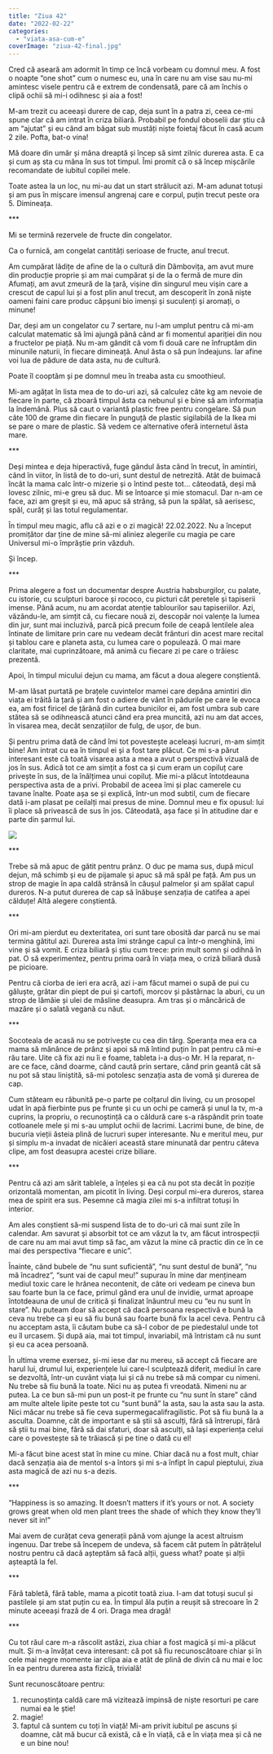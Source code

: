 ```yaml
---
title: "Ziua 42"
date: "2022-02-22"
categories: 
  - "viata-asa-cum-e"
coverImage: "ziua-42-final.jpg"
---
```


Cred că aseară am adormit în timp ce încă vorbeam cu domnul meu. A fost o noapte “one shot” cum o numesc eu, una în care nu am vise sau nu-mi amintesc visele pentru că e extrem de condensată, pare că am închis o clipă ochii să mi-i odihnesc și aia a fost! 

M-am trezit cu aceeași durere de cap, deja sunt în a patra zi, ceea ce-mi spune clar că am intrat în criza biliară. Probabil pe fondul oboselii dar știu că am “ajutat” și eu când am băgat sub mustăți niște foietaj făcut în casă acum 2 zile. Pofta, bat-o vina!

Mă doare din umăr și mâna dreaptă și încep să simt zilnic durerea asta. E ca și cum aș sta cu mâna în sus tot timpul. Îmi promit că o să încep mișcările recomandate de iubitul copilei mele.

Toate astea la un loc, nu mi-au dat un start strălucit azi. M-am adunat totuși și am pus în mișcare imensul angrenaj care e corpul, puțin trecut peste ora 5. Dimineața. 

\*\*\*

Mi se termină rezervele de fructe din congelator. 

Ca o furnică, am congelat cantități serioase de fructe, anul trecut.

Am cumpărat lădițe de afine de la o cultură din Dâmbovița, am avut mure din producție proprie și am mai cumpărat și de la o fermă de mure din Afumați, am avut zmeură de la țară, vișine din singurul meu vișin care a crescut de capul lui și a fost plin anul trecut, am descoperit în zonă niște oameni faini care produc căpșuni bio imenși și suculenți și aromați, o minune!

Dar, deși am un congelator cu 7 sertare, nu l-am umplut pentru că mi-am calculat matematic să îmi ajungă până când ar fi momentul apariției din nou a fructelor pe piață. Nu m-am gândit că vom fi două care ne înfruptăm din minunile naturii, în fiecare dimineață. Anul ăsta o să pun îndeajuns. Iar afine voi lua de pădure de data asta, nu de cultură. 

Poate îl cooptăm și pe domnul meu în treaba asta cu smoothieul.

Mi-am agățat în lista mea de to do-uri azi, să calculez câte kg am nevoie de fiecare în parte, că zboară timpul ăsta ca nebunul și e bine să am informația la îndemână. Plus să caut o variantă plastic free pentru congelare. Să pun câte 100 de grame din fiecare în punguță de plastic sigilabilă de la Ikea mi se pare o mare de plastic. Să vedem ce alternative oferă internetul ăsta mare.

\*\*\*

Deși mintea e deja hiperactivă, fuge gândul ăsta când în trecut, în amintiri, când în viitor, în listă de to do-uri, sunt destul de netrezită. Atât de buimacă încât la mama calc într-o mizerie și o întind peste tot… câteodată, deși mă lovesc zilnic, mi-e greu să duc. Mi se întoarce și mie stomacul. Dar n-am ce face, azi am greșit și eu, mă apuc să strâng, să pun la spălat, să aerisesc, spăl, curăț și las totul regulamentar.

În timpul meu magic, aflu că azi e o zi magică! 22.02.2022. Nu a început promițător dar ține de mine să-mi aliniez alegerile cu magia pe care Universul mi-o împrăștie prin văzduh. 

Și încep.

\*\*\*

Prima alegere a fost un documentar despre Austria habsburgilor, cu palate, cu istorie, cu sculpturi baroce și rococo, cu picturi cât peretele și tapiserii imense. Până acum, nu am acordat atenție tablourilor sau tapiseriilor. Azi, văzându-le, am simțit că, cu fiecare nouă zi, descopăr noi valențe la lumea din jur, sunt mai incluzivă, parcă pică precum foile de ceapă lentilele alea întinate de limitare prin care nu vedeam decât frânturi din acest mare recital și tablou care e planeta asta, cu lumea care o populează. O mai mare claritate, mai cuprinzătoare, mă animă cu fiecare zi pe care o trăiesc prezentă. 

Apoi, în timpul micului dejun cu mama, am făcut a doua alegere conștientă.

M-am lăsat purtată pe brațele cuvintelor mamei care depăna amintiri din viața ei trăită la țară și am fost o adiere de vânt în pădurile pe care le evoca ea, am fost firicel de țărână din curtea bunicilor ei, am fost umbra sub care stătea să se odihnească atunci când era prea muncită, azi nu am dat acces, în visarea mea, decât senzațiilor de fulg, de ușor, de bun. 

Și pentru prima dată de când îmi tot povestește aceleași lucruri, m-am simțit bine! Am intrat cu ea în timpul ei și a fost tare plăcut. Ce mi s-a părut interesant este că toată visarea asta a mea a avut o perspectivă vizuală de jos în sus. Adică tot ce am simțit a fost ca și cum eram un copiluț care privește în sus, de la înălțimea unui copiluț. Mie mi-a plăcut întotdeauna perspectiva asta de a privi. Probabil de aceea îmi și plac camerele cu tavane înalte. Poate așa se și explică, într-un mod subtil, cum de fiecare dată i-am plasat pe ceilalți mai presus de mine. Domnul meu e fix opusul: lui îi place să privească de sus în jos. Câteodată, așa face și în atitudine dar e parte din șarmul lui.

![](images/ziua-42-683x1024.jpeg)

\*\*\*

Trebe să mă apuc de gătit pentru prânz. O duc pe mama sus, după micul dejun, mă schimb și eu de pijamale și apuc să mă spăl pe față. Am pus un strop de magie în apa caldă strânsă în căușul palmelor și am spălat capul dureros. N-a putut durerea de cap să înăbușe senzația de catifea a apei călduțe! Altă alegere conștientă.

\*\*\*

Ori mi-am pierdut eu dexteritatea, ori sunt tare obosită dar parcă nu se mai termina gătitul azi. Durerea asta îmi strânge capul ca într-o menghină, îmi vine și să vomit. E criza biliară și știu cum trece: prin mult somn și odihnă în pat. O să experimentez, pentru prima oară în viața mea, o criză biliară dusă pe picioare.

Pentru că ciorba de ieri era acră, azi i-am făcut mamei o supă de pui cu găluște, grătar din piept de pui și cartofi, morcov și păstârnac la aburi, cu un strop de lămâie și ulei de măsline deasupra. Am tras și o mâncărică de mazăre și o salată vegană cu năut. 

\*\*\*

Socoteala de acasă nu se potrivește cu cea din târg. Speranța mea era ca mama să mănânce de prânz și apoi să mă întind puțin în pat pentru că mi-e rău tare. Uite că fix azi nu îi e foame, tableta i-a dus-o Mr. H la reparat, n-are ce face, când doarme, când caută prin sertare, când prin geantă cât să nu pot să stau liniștită, să-mi potolesc senzația asta de vomă și durerea de cap.

Cum stăteam eu răbunită pe-o parte pe colțarul din living, cu un prosopel udat în apă fierbinte pus pe frunte și cu un ochi pe cameră și unul la tv, m-a cuprins, la propriu, o recunoștință ca o căldură care s-a răspândit prin toate cotloanele mele și mi s-au umplut ochii de lacrimi. Lacrimi bune, de bine, de bucuria vieții ăsteia plină de lucruri super interesante. Nu e meritul meu, pur și simplu m-a invadat de nicăieri această stare minunată dar pentru câteva clipe, am fost deasupra acestei crize biliare.

\*\*\*

Pentru că azi am sărit tablele, a înțeles și ea că nu pot sta decât în poziție orizontală momentan, am picotit în living. Deși corpul mi-era dureros, starea mea de spirit era sus. Pesemne că magia zilei mi s-a infiltrat totuși în interior.

Am ales conștient să-mi suspend lista de to do-uri că mai sunt zile în calendar. Am savurat și absorbit tot ce am văzut la tv, am făcut introspecții de care nu am mai avut timp să fac, am văzut la mine că practic din ce în ce mai des perspectiva “fiecare e unic”.

Înainte, când bubele de “nu sunt suficientă”, “nu sunt destul de bună”, “nu mă încadrez”, “sunt vai de capul meu!” supurau în mine dar mențineam mediul toxic care le hrănea necontenit, de câte ori vedeam pe cineva bun sau foarte bun la ce face, primul gând era unul de invidie, urmat aproape întotdeauna de unul de critică și finalizat înăuntrul meu cu “eu nu sunt în stare”. Nu puteam doar să accept că dacă persoana respectivă e bună la ceva nu trebe ca și eu să fiu bună sau foarte bună fix la acel ceva. Pentru că nu acceptam asta, îi căutam bube ca să-l cobor de pe piedestalul unde tot eu îl urcasem. Și după aia, mai tot timpul, invariabil, mă întristam că nu sunt și eu ca acea persoană.

În ultima vreme exersez, și-mi iese dar nu mereu, să accept că fiecare are harul lui, drumul lui, experiențele lui care-l sculptează diferit, mediul în care se dezvoltă, într-un cuvânt viața lui și că nu trebe să mă compar cu nimeni. Nu trebe să fiu bună la toate. Nici nu aș putea fi vreodată. Nimeni nu ar putea. La ce bun să-mi pun un post-it pe frunte cu “nu sunt în stare” când am multe altele lipite peste tot cu “sunt bună” la asta, sau la asta sau la asta. Nici măcar nu trebe să fie ceva supermegacalifragilistic. Pot să fiu bună la a asculta. Doamne, cât de important e să știi să asculți, fără să întrerupi, fără să știi tu mai bine, fără să dai sfaturi, doar să asculți, să lași experiența celui care o povestește să te trăiască și pe tine o dată cu el!

Mi-a făcut bine acest stat în mine cu mine. Chiar dacă nu a fost mult, chiar dacă senzația aia de mentol s-a întors și mi s-a înfipt în capul pieptului, ziua asta magică de azi nu s-a dezis.

\*\*\*

“Happiness is so amazing. It doesn’t matters if it’s yours or not. A society grows great when old men plant trees the shade of which they know they’ll never sit in!”

Mai avem de curățat ceva generații până vom ajunge la acest altruism ingenuu. Dar trebe să începem de undeva, să facem cât putem în pătrățelul nostru pentru că dacă așteptăm să facă alții, guess what? poate și alții așteaptă la fel.

\*\*\*

Fără tabletă, fără table, mama a picotit toată ziua. I-am dat totuși sucul și pastilele și am stat puțin cu ea. În timpul ăla puțin a reușit să strecoare în 2 minute aceeași frază de 4 ori. Draga mea dragă! 

\*\*\*

Cu tot răul care m-a răscolit astăzi, ziua chiar a fost magică și mi-a plăcut mult. Și m-a învățat ceva interesant: că pot să fiu recunoscătoare chiar și în cele mai negre momente iar clipa aia e atât de plină de divin că nu mai e loc în ea pentru durerea asta fizică, trivială!

Sunt recunoscătoare pentru:

1. recunoștința caldă care mă vizitează impinsă de niște resorturi pe care numai ea le știe!
2. magie!
3. faptul că suntem cu toți în viață! Mi-am privit iubitul pe ascuns și doamne, cât mă bucur că există, că e în viață, că e în viața mea și că ne e un bine nou!
